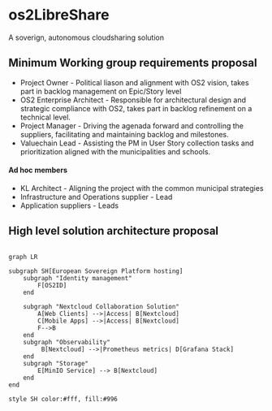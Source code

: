 # os2LibreShare
A soverign, autonomous cloudsharing solution

## Minimum Working group requirements proposal

- Project Owner - Political liason and alignment with OS2 vision, takes part in backlog management on Epic/Story level
- OS2 Enterprise Architect - Responsible for architectural design and strategic compliance with OS2, takes part in backlog refinement on a technical level.
- Project Manager - Driving the agenada forward and controlling the suppliers, facilitating and maintaining backlog and milestones.
- Valuechain Lead - Assisting the PM in User Story collection tasks and prioritization aligned with the municipalities and schools.

#### Ad hoc members
- KL Architect - Aligning the project with the common municipal strategies 
- Infrastructure and Operations supplier - Lead
- Application suppliers - Leads


## High level solution architecture proposal

```mermaid

graph LR

subgraph SH[European Sovereign Platform hosting]
    subgraph "Identity management"
        F[OS2ID]
    end

    subgraph "Nextcloud Collaboration Solution"
        A[Web Clients] -->|Access| B[Nextcloud]
        C[Mobile Apps] -->|Access| B[Nextcloud]
        F-->B
    end
    subgraph "Observability"
         B[Nextcloud] -->|Prometheus metrics| D[Grafana Stack]
    end
    subgraph "Storage"
        E[MinIO Service] --> B[Nextcloud]
    end
end

style SH color:#fff, fill:#996
```


